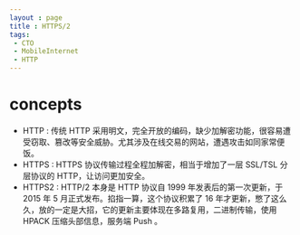 ```yaml
---
layout : page
title : HTTPS/2
tags:
 - CTO
 - MobileInternet
 - HTTP
---
```


# concepts 

- HTTP : 传统 HTTP 采用明文，完全开放的编码，缺少加解密功能，很容易遭受窃取、篡改等安全威胁。尤其涉及在线交易的网站，遭遇攻击如同家常便饭。
- HTTPS : HTTPS 协议传输过程全程加解密，相当于增加了一层 SSL/TSL 分层协议的 HTTP，让访问更加安全。
- HTTPS2 : HTTP/2 本身是 HTTP 协议自 1999 年发表后的第一次更新，于 2015 年 5 月正式发布。掐指一算，这个协议积累了 16 年才更新，憋了这么久，放的一定是大招，它的更新主要体现在多路复用，二进制传输，使用 HPACK 压缩头部信息，服务端 Push 。
